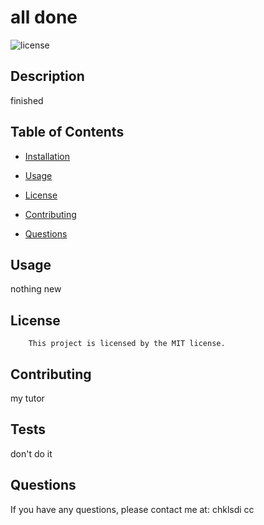 # all done
![license](https://img.shields.io/badge/license-MIT-red.svg)

## Description
finished

## Table of Contents

* [Installation](#installation)

* [Usage](#usage)

* [License](#license)

* [Contributing](#contributing)

* [Questions](#questions)

## Usage
nothing new

## License
		This project is licensed by the MIT license.

## Contributing
my tutor 

## Tests
don't do it

## Questions
If you have any questions, please contact me at: chklsdi cc


